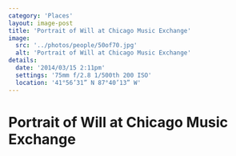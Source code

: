```yaml
---
category: 'Places'
layout: image-post
title: 'Portrait of Will at Chicago Music Exchange'
image:
  src: '../photos/people/50of70.jpg'
  alt: 'Portrait of Will at Chicago Music Exchange'
details:
  date: '2014/03/15 2:11pm'
  settings: '75mm f/2.8 1/500th 200 ISO'
  location: '41°56’31” N 87°40’13” W'
---
```

<h1 class="d-none">Portrait of Will at Chicago Music Exchange</h1>